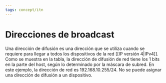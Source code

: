 ```yaml
---
tags: concept/itn
---
```

# Direcciones de broadcast

Una dirección de difusión es una dirección que se utiliza cuando se requiere para llegar a todos los dispositivos de la red [[IP versión 4|IPv4]]. Como se muestra en la tabla, la dirección de difusión de red tiene los 1 bits en la parte del host, según lo determinado por la máscara de subred. En este ejemplo, la dirección de red es 192.168.10.255/24. No se puede asignar una dirección de difusión a un dispositivo.
